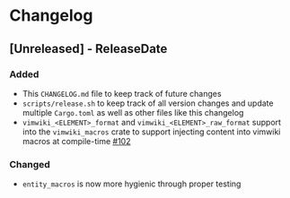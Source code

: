# Changelog

<!-- next-header -->

## [Unreleased] - ReleaseDate

### Added

- This `CHANGELOG.md` file to keep track of future changes
- `scripts/release.sh` to keep track of all version changes and update multiple
  `Cargo.toml` as well as other files like this changelog
- `vimwiki_<ELEMENT>_format` and `vimwiki_<ELEMENT>_raw_format` support into
  the `vimwiki_macros` crate to support injecting content into vimwiki macros
  at compile-time [#102](https://github.com/chipsenkbeil/vimwiki-rs/issues/102)

### Changed

- `entity_macros` is now more hygienic through proper testing

